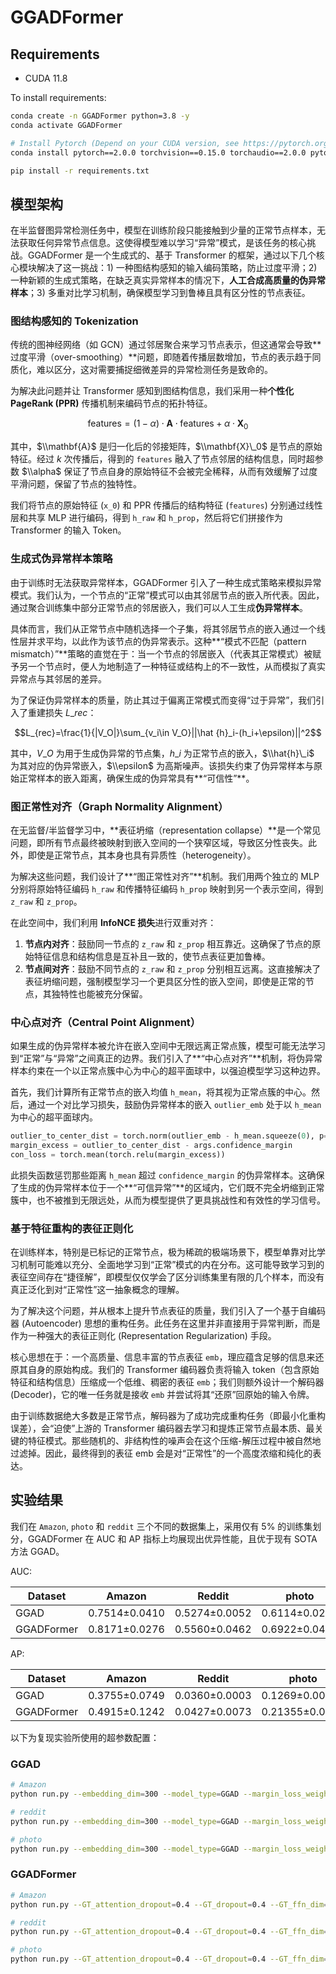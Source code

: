 # GGADFormer

## Requirements

- CUDA 11.8

To install requirements:

```bash
conda create -n GGADFormer python=3.8 -y
conda activate GGADFormer

# Install Pytorch (Depend on your CUDA version, see https://pytorch.org/get-started/previous-versions/)
conda install pytorch==2.0.0 torchvision==0.15.0 torchaudio==2.0.0 pytorch-cuda=11.8 -c pytorch -c nvidia

pip install -r requirements.txt
```

## 模型架构

在半监督图异常检测任务中，模型在训练阶段只能接触到少量的正常节点样本，无法获取任何异常节点信息。这使得模型难以学习“异常”模式，是该任务的核心挑战。GGADFormer 是一个生成式的、基于 Transformer 的框架，通过以下几个核心模块解决了这一挑战：1) 一种图结构感知的输入编码策略，防止过度平滑；2) 一种新颖的生成式策略，在缺乏真实异常样本的情况下，**人工合成高质量的伪异常样本**；3) 多重对比学习机制，确保模型学习到鲁棒且具有区分性的节点表征。

### 图结构感知的 Tokenization

传统的图神经网络（如 GCN）通过邻居聚合来学习节点表示，但这通常会导致\*\*过度平滑（over-smoothing）\*\*问题，即随着传播层数增加，节点的表示趋于同质化，难以区分，这对需要捕捉细微差异的异常检测任务是致命的。

为解决此问题并让 Transformer 感知到图结构信息，我们采用一种**个性化 PageRank (PPR)** 传播机制来编码节点的拓扑特征。

$$\text{features} = (1-\alpha) \cdot \mathbf{A} \cdot \text{features} + \alpha \cdot \mathbf{X}_0$$

其中，$\\mathbf{A}$ 是归一化后的邻接矩阵，$\\mathbf{X}\_0$ 是节点的原始特征。经过 $k$ 次传播后，得到的 `features` 融入了节点邻居的结构信息，同时超参数 $\\alpha$ 保证了节点自身的原始特征不会被完全稀释，从而有效缓解了过度平滑问题，保留了节点的独特性。

我们将节点的原始特征 (`x_0`) 和 PPR 传播后的结构特征 (`features`) 分别通过线性层和共享 MLP 进行编码，得到 `h_raw` 和 `h_prop`，然后将它们拼接作为 Transformer 的输入 Token。

### 生成式伪异常样本策略

由于训练时无法获取异常样本，GGADFormer 引入了一种生成式策略来模拟异常模式。我们认为，一个节点的“正常”模式可以由其邻居节点的嵌入所代表。因此，通过聚合训练集中部分正常节点的邻居嵌入，我们可以人工生成**伪异常样本**。

具体而言，我们从正常节点中随机选择一个子集，将其邻居节点的嵌入通过一个线性层并求平均，以此作为该节点的伪异常表示。这种\*\*“模式不匹配（pattern mismatch）”\*\*策略的直觉在于：当一个节点的邻居嵌入（代表其正常模式）被赋予另一个节点时，便人为地制造了一种特征或结构上的不一致性，从而模拟了真实异常点与其邻居的差异。

为了保证伪异常样本的质量，防止其过于偏离正常模式而变得“过于异常”，我们引入了重建损失 $L\_{rec}$：

$$L_{rec}=\frac{1}{|V_O|}\sum_{v_i\in V_O}||\hat {h}_i-(h_i+\epsilon)||^2$$

其中，$V\_O$ 为用于生成伪异常的节点集，$h\_i$ 为正常节点的嵌入，$\\hat{h}\_i$ 为其对应的伪异常嵌入，$\\epsilon$ 为高斯噪声。该损失约束了伪异常样本与原始正常样本的嵌入距离，确保生成的伪异常具有\*\*“可信性”\*\*。

### 图正常性对齐（Graph Normality Alignment）

在无监督/半监督学习中，\*\*表征坍缩（representation collapse）\*\*是一个常见问题，即所有节点最终被映射到嵌入空间的一个狭窄区域，导致区分性丧失。此外，即使是正常节点，其本身也具有异质性（heterogeneity）。

为解决这些问题，我们设计了\*\*“图正常性对齐”\*\*机制。我们用两个独立的 MLP 分别将原始特征编码 `h_raw` 和传播特征编码 `h_prop` 映射到另一个表示空间，得到 `z_raw` 和 `z_prop`。

在此空间中，我们利用 **InfoNCE 损失**进行双重对齐：

1.  **节点内对齐**：鼓励同一节点的 `z_raw` 和 `z_prop` 相互靠近。这确保了节点的原始特征信息和结构信息是互补且一致的，使节点表征更加鲁棒。
2.  **节点间对齐**：鼓励不同节点的 `z_raw` 和 `z_prop` 分别相互远离。这直接解决了表征坍缩问题，强制模型学习一个更具区分性的嵌入空间，即使是正常的节点，其独特性也能被充分保留。

### 中心点对齐（Central Point Alignment）

如果生成的伪异常样本被允许在嵌入空间中无限远离正常点簇，模型可能无法学习到“正常”与“异常”之间真正的边界。我们引入了\*\*“中心点对齐”\*\*机制，将伪异常样本约束在一个以正常点簇中心为中心的超平面球中，以强迫模型学习这种边界。

首先，我们计算所有正常节点的嵌入均值 `h_mean`，将其视为正常点簇的中心。然后，通过一个对比学习损失，鼓励伪异常样本的嵌入 `outlier_emb` 处于以 `h_mean` 为中心的超平面球内。

```python
outlier_to_center_dist = torch.norm(outlier_emb - h_mean.squeeze(0), p=2, dim=1)
margin_excess = outlier_to_center_dist - args.confidence_margin
con_loss = torch.mean(torch.relu(margin_excess))
```

此损失函数惩罚那些距离 `h_mean` 超过 `confidence_margin` 的伪异常样本。这确保了生成的伪异常样本位于一个\*\*“可信异常”\*\*的区域内，它们既不完全坍缩到正常簇中，也不被推到无限远处，从而为模型提供了更具挑战性和有效性的学习信号。

### 基于特征重构的表征正则化

在训练样本，特别是已标记的正常节点，极为稀疏的极端场景下，模型单靠对比学习机制可能难以充分、全面地学习到“正常”模式的内在分布。这可能导致学习到的表征空间存在“捷径解”，即模型仅仅学会了区分训练集里有限的几个样本，而没有真正泛化到对“正常性”这一抽象概念的理解。

为了解决这个问题，并从根本上提升节点表征的质量，我们引入了一个基于自编码器 (Autoencoder) 思想的重构任务。此任务在这里并非直接用于异常判断，而是作为一种强大的表征正则化 (Representation Regularization) 手段。

核心思想在于：一个高质量、信息丰富的节点表征 `emb`，理应蕴含足够的信息来还原其自身的原始构成。我们的 Transformer 编码器负责将输入 token（包含原始特征和结构信息）压缩成一个低维、稠密的表征 `emb`；我们则额外设计一个解码器 (Decoder)，它的唯一任务就是接收 `emb` 并尝试将其“还原”回原始的输入令牌。

由于训练数据绝大多数是正常节点，解码器为了成功完成重构任务（即最小化重构误差），会“迫使”上游的 Transformer 编码器去学习和提炼正常节点最本质、最关键的特征模式。那些随机的、非结构性的噪声会在这个压缩-解压过程中被自然地过滤掉。因此，最终得到的表征 emb 会是对“正常性”的一个高度浓缩和纯化的表达。

## 实验结果

我们在 `Amazon`, `photo` 和 `reddit` 三个不同的数据集上，采用仅有 5% 的训练集划分，GGADFormer 在 AUC 和 AP 指标上均展现出优异性能，且优于现有 SOTA 方法 GGAD。

AUC:


|Dataset|Amazon|Reddit|photo|
|-|-|-|-|
|GGAD|0.7514±0.0410|0.5274±0.0052|0.6114±0.0219|
|GGADFormer|0.8171±0.0276|0.5560±0.0462|0.6922±0.0457

AP:

|Dataset|Amazon|Reddit|photo|
|-|-|-|-|
|GGAD|0.3755±0.0749|0.0360±0.0003|0.1269±0.0091|
|GGADFormer|0.4915±0.1242|0.0427±0.0073|0.21355±0.0534


以下为复现实验所使用的超参数配置：

### GGAD

```bash
# Amazon
python run.py --embedding_dim=300 --model_type=GGAD --margin_loss_weight=1 --warmup_updates=0 --num_epoch=200 --peak_lr=1e-3 --end_lr=1e-3 --train_rate 0.05  --dataset=reddit 
```

```bash
# reddit
python run.py --embedding_dim=300 --model_type=GGAD --margin_loss_weight=1 --warmup_updates=0 --num_epoch=50 --peak_lr=1e-3 --end_lr=1e-3 --train_rate 0.05  --dataset=reddit 
```


```bash
# photo
python run.py --embedding_dim=300 --model_type=GGAD --margin_loss_weight=1 --warmup_updates=0 --num_epoch=50 --peak_lr=1e-3 --end_lr=1e-3 --train_rate 0.05  --dataset=photo 
```

### GGADFormer

```bash
# Amazon
python run.py --GT_attention_dropout=0.4 --GT_dropout=0.4 --GT_ffn_dim=128 --GT_num_heads=2 --GT_num_layers=2 --con_loss_weight=10 --dataset=Amazon --embedding_dim=128 --model_type=GGADFormer --num_epoch=200 --warmup_updates=50 --peak_lr=2e-4 --end_lr=8e-5 --pp_k=2 --progregate_alpha=0.05 --proj_dim=64 --seed=0 --train_rate=0.05 --warmup_epoch=50 --confidence_margin=2
```

```bash
# reddit
python run.py --GT_attention_dropout=0.4 --GT_dropout=0.4 --GT_ffn_dim=128 --GT_num_heads=2 --GT_num_layers=2 --con_loss_weight=10 --dataset=reddit --embedding_dim=128 --model_type=GGADFormer --num_epoch=400 --warmup_updates=50 --peak_lr=3e-4 --end_lr=1e-4 --pp_k=1 --progregate_alpha=0.1 --proj_dim=64 --seed=0 --train_rate=0.05 --warmup_epoch=50 --confidence_margin=2
```

```bash
# photo
python run.py --GT_attention_dropout=0.4 --GT_dropout=0.4 --GT_ffn_dim=128 --GT_num_heads=2 --GT_num_layers=2 --con_loss_weight=10 --confidence_margin=2 --data_split_seed=42 --dataset=photo --embedding_dim=128 --end_lr=2e-4 --model_type=GGADFormer --num_epoch=150 --peak_lr=3e-4 --pp_k=3 --progregate_alpha=0.05 --proj_dim=64 --seed=4 --train_rate=0.05 --warmup_epoch=50 --warmup_updates=50
```
